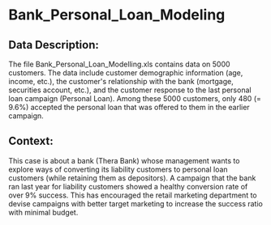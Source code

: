 # Bank_Personal_Loan_Modeling

##  Data Description: 
The file Bank_Personal_Loan_Modelling.xls contains data on 5000 customers. The data include customer demographic information (age, income, etc.), the customer's relationship with the bank (mortgage, securities account, etc.), and the customer response to the last personal loan campaign (Personal Loan). Among these 5000 customers, only 480 (= 9.6%) accepted the personal loan that was offered to them in the earlier campaign.



##  Context:
This case is about a bank (Thera Bank) whose management wants to explore ways of converting its liability customers to personal loan
customers (while retaining them as depositors). A campaign that the bank ran last year for liability customers showed a healthy conversion rate of over 9% success. This has encouraged the retail marketing department to devise campaigns with better target marketing to increase the success ratio with minimal budget.

